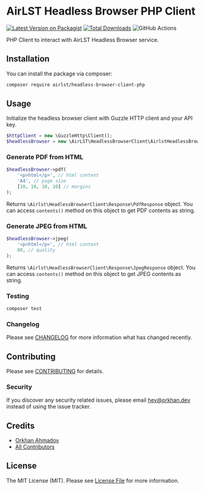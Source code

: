 # AirLST Headless Browser PHP Client

[![Latest Version on Packagist](https://img.shields.io/packagist/v/airlst/headless-browser-client-php.svg?style=flat-square)](https://packagist.org/packages/airlst/headless-browser-client-php)
[![Total Downloads](https://img.shields.io/packagist/dt/airlst/headless-browser-client-php.svg?style=flat-square)](https://packagist.org/packages/airlst/headless-browser-client-php)
![GitHub Actions](https://github.com/airlst/headless-browser-client-php/actions/workflows/main.yml/badge.svg)

PHP Client to interact with AirLST Headless Browser service.

## Installation

You can install the package via composer:

```bash
composer require airlst/headless-browser-client-php
```

## Usage

Initialize the headless browser client with Guzzle HTTP client and your API key.

```php
$httpClient = new \GuzzleHttp\Client();
$headlessBrowser = new \AirLST\HeadlessBrowserClient\AirlstHeadlessBrowser($httpClient, 'api-key-here');
```

### Generate PDF from HTML

```php
$headlessBrowser->pdf(
    '<p>html</p>', // html content
    'A4', // page size
    [10, 10, 10, 10] // margins
);
```

Returns `\Airlst\HeadlessBrowserClient\Response\PdfResponse` object.
You can access `contents()` method on this object to get PDF contents as string.

### Generate JPEG from HTML

```php
$headlessBrowser->jpeg(
    '<p>html</p>', // html content
    80, // quality
);
```

Returns `\Airlst\HeadlessBrowserClient\Response\JpegResponse` object.
You can access `contents()` method on this object to get JPEG contents as string.

### Testing

```bash
composer test
```

### Changelog

Please see [CHANGELOG](CHANGELOG.md) for more information what has changed recently.

## Contributing

Please see [CONTRIBUTING](CONTRIBUTING.md) for details.

### Security

If you discover any security related issues, please email hey@orkhan.dev instead of using the issue tracker.

## Credits

-   [Orkhan Ahmadov](https://github.com/airlst)
-   [All Contributors](../../contributors)

## License

The MIT License (MIT). Please see [License File](LICENSE.md) for more information.

